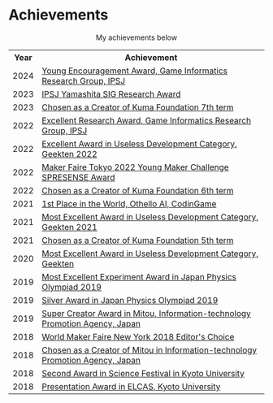 # Achievements

<div style="text-align:center">
    My achievements below
</div>


<div class="table_wrapper"><table><tbody>
<tr>
<th>Year</th><th>Achievement</th>
</tr>
<tr>
<td>2024</td>
<td><a href="https://www.ipsj.or.jp/award/gi-award1.html" target="_blank" el="”noopener" noreferrer”="">Young Encouragement Award, Game Informatics Research Group, IPSJ</a></td>
</tr>
<tr>
<td>2023</td>
<td><a href="https://www.ipsj.or.jp/award/yamashita2023.html" target="_blank" el="”noopener" noreferrer”="">IPSJ Yamashita SIG Research Award</a></td>
</tr>
<tr>
<td>2023</td>
<td><a href="https://kuma-foundation.org/student/takuto-yamana/" target="_blank" el=”noopener noreferrer”>Chosen as a Creator of Kuma Foundation 7th term</a></td>
</tr>
<tr>
<td>2022</td>
<td><a href="https://www.ipsj.or.jp/award/gi-award2.html" target="_blank" el="”noopener" noreferrer”="">Excellent Research Award, Game Informatics Research Group, IPSJ</a></td>
</tr>
<tr>
<td>2022</td>
<td><a href="https://talent.supporterz.jp/geekten/2022/" target="_blank" el=”noopener noreferrer”>Excellent Award in Useless Development Category, Geekten 2022</a></td>
</tr>
<tr>
<td>2022</td>
<td><a href="https://makezine.jp/event/makerfaire/ymc2022/" target="_blank" el=”noopener noreferrer”>Maker Faire Tokyo 2022 Young Maker Challenge SPRESENSE Award</a></td>
</tr>
<tr>
<td>2022</td>
<td><a href="https://kuma-foundation.org/student/takuto-yamana/" target="_blank" el=”noopener noreferrer”>Chosen as a Creator of Kuma Foundation 6th term</a></td>
</tr>
<tr>
<td>2021</td>
<td><a href="https://www.codingame.com/multiplayer/bot-programming/othello-1" target="_blank" el=”noopener noreferrer”>1st Place in the World, Othello AI, CodinGame</a></td>
</tr>
<tr>
<td>2021</td>
<td><a href="https://talent.supporterz.jp/geekten/2021/" target="_blank" el=”noopener noreferrer”>Most Excellent Award in Useless Development Category, Geekten 2021</a></td>
</tr>
<tr>
<td>2021</td>
<td><a href="https://kuma-foundation.org/student/takuto-yamana/" target="_blank" el=”noopener noreferrer”>Chosen as a Creator of Kuma Foundation 5th term</a></td>
</tr>
<tr>
<td>2020</td>
<td><a href="https://talent.supporterz.jp/geekten/2020/" target="_blank" el=”noopener noreferrer”>Most Excellent Award in Useless Development Category, Geekten</a></td>
</tr>
<tr>
<td>2019</td>
<td><a href="http://www.jpho.jp/2019/prizes at phy-chal-2019.pdf" target="_blank" el=”noopener noreferrer”>Most Excellent Experiment Award in Japan Physics Olympiad 2019</a></td>
</tr>
<tr>
<td>2019</td>
<td><a href="http://www.jpho.jp/2019/prizes at phy-chal-2019.pdf" target="_blank" el=”noopener noreferrer”>Silver Award in Japan Physics Olympiad 2019</a></td>
</tr>
<tr>
<td>2019</td>
<td><a href="https://www.ipa.go.jp/jinzai/mitou/it/supercreator-list.html" target="_blank" el=”noopener noreferrer”>Super Creator Award in Mitou, Information-technology Promotion Agency, Japan</a></td>
</tr>
<tr>
<td>2018</td>
<td><a href="https://makerfaire.com/maker/entry/67738/" target="_blank" el=”noopener noreferrer”>World Maker Faire New York 2018 Editor's Choice</a></td>
</tr>
<tr>
<td>2018</td>
<td><a href="https://www.ipa.go.jp/jinzai/mitou/it/2018/gaiyou_s-5.html" target="_blank" el=”noopener noreferrer”>Chosen as a Creator of Mitou in Information-technology Promotion Agency, Japan</a></td>
</tr>
<tr>
<td>2018</td>
<td><a href="https://www.kyoto-u.ac.jp/ja/news/2018-04-09-0" target="_blank" el=”noopener noreferrer”>Second Award in Science Festival in Kyoto University</a></td>
</tr>
<tr>
<td>2018</td>
<td><a href="https://www.kyoto-u.ac.jp/ja/news/2018-03-09-0" target="_blank" el=”noopener noreferrer”>Presentation Award in ELCAS, Kyoto University</a></td>
</tr>
</tbody></table></div>
